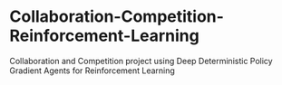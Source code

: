 # Collaboration-Competition-Reinforcement-Learning
Collaboration and Competition project using Deep Deterministic Policy Gradient Agents for Reinforcement Learning
